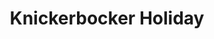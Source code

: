 ---
title: Knickerbocker Holiday
year: 1948
month: 05
opening_date: 1948-05-01
closing_date:
layout: productions
image:
image_caption:
image_credit:
playbill: 
category: 
details:
  Theatre: Theatre Jacksonville
  Venue: Little Theatre
cast:
  Anthony Corlear: Neel Witschen, Jr.
  Brom Broeck: Clem Boatright
  Citizen of New Amsterdam:
    - Barnes Clements
    - Charlotte Pearce
    - Florence Price
    - Gloria Maddock
    - Guy Alvarez
    - Joan Henderson
    - John Fletcher
    - Lou Edwards
    - Mary Lou Gories
    - Maurice Blitch
    - Natalie Clarke
    - Phil Ganim
    - Ray Epperson
    - Toni Gories
  deVries: Robert Mahoney
  General Poffenburgh: Karl Knoche
  Indian:
    - Carole Henning
    - Ernestine Logie
    - June Hodges
    - Mary Parsons
    - Mervyn White
    - Patty Parker
    - Sabina Reiser
    - Thelma House
  Mistress Schermerhorn: Mathialde Colle
  Pieter Stuyvesant: Charles J. Broyles
  Roosevelt: Sven Koller
  Schermerhorn: Finley Tucker, Jr.
  Soldier:
    - Charles Berry
    - Harvard Eubanks
    - LaMarr Wigg
    - Myron Blattner
    - Richard Rosenberg
  Tenpin: Tom Appleyard
  Tienhoven: George Durney
  Tina Tienhoven: Grace Miles
  Van Cortland, Jr: Francis Gardner
  Van Rensselear: Marvin Purser
  Vanderbilt: Jack Harrell
  Washington Irving: Lewis Magee
crew:
  Director: L. Bramer Carlson
  Musical Director: Duke LeBrun
  Assistant Stage Manager: Maxine Browning
  Costumes:
    - Eula Mae Snow
    - Helen Taylor
    - Jean Manning
    - Vivienne Salter
  Lighting Design: Duke LeBrun
  Light Controls:
    - Jimmy Trollinger
    - Mickey Mills
    - Su Hawkins
    - Nina Branch
  Properties:
    - Edith Vaughn
    - Elva Stein
    - Eula Mae Snow
    - Jean Manning
    - June Lanham
    - Scotty Cameron
  Make-up:
    - Beverly Adams
    - Elmo Lehman
    - Helen Taylor
    - Louise Bowden
    - Louise Elkins
    - Mickey Meischner
    - Nina Branch
    - Pearl Lewis
    - Sally Proctor
    - Vesta Leslie
  Scenery Construction:
    - Carl Buchanan
    - Curly Elmore
    - David Salter
    - Edward Newsom
    - Howard Peterson
    - Joe Vaughn
    - Maude LeBrun
    - Nina Branch
    - Velma Henning
    - Vivienne Salter
    - Vonnie Patton
    - Walter Churchill
  Set and Lighting Design: Helen Kriebs
  Set Design: Jay Harder
  Stage Manager: Vera Cooper
orchestra:
  Bassoon: Henry Greene
  Clarinet:
    - Paul Chafin
    - Pete Hull
    - Richard Lee
  Flute:
    - Margaret Garrison
    - Susan Martin
  Hammond Organ: Robert Lee
  Piano: Mary Ellen Minge
  Pipes: Elva Stein
  Trumpet:
    - Jack Sheldon
    - Winfield C. Treisback
  Violin:
    - Dikaan V. Kavaltian
    - E.W. Brightwell
    - James Brightwell
    - Jean Smith
    - John Glass
    - Karl Knoche, Jr.
external_links:
---